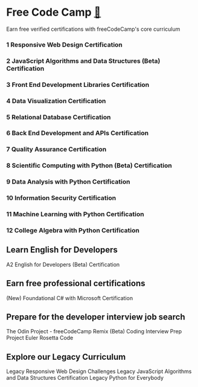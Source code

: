 # Free Code Camp [🔗](https://www.freecodecamp.org/learn/)

Earn free verified certifications with freeCodeCamp's core curriculum

### 1 Responsive Web Design Certification
### 2 JavaScript Algorithms and Data Structures (Beta) Certification
### 3 Front End Development Libraries Certification
### 4 Data Visualization Certification
### 5 Relational Database Certification
### 6 Back End Development and APIs Certification
### 7 Quality Assurance Certification
### 8 Scientific Computing with Python (Beta) Certification
### 9 Data Analysis with Python Certification
### 10 Information Security Certification
### 11 Machine Learning with Python Certification
### 12 College Algebra with Python Certification

## Learn English for Developers
A2 English for Developers (Beta) Certification

## Earn free professional certifications
(New) Foundational C# with Microsoft Certification

## Prepare for the developer interview job search

The Odin Project - freeCodeCamp Remix (Beta)
Coding Interview Prep
Project Euler
Rosetta Code

## Explore our Legacy Curriculum

Legacy Responsive Web Design Challenges
Legacy JavaScript Algorithms and Data Structures Certification
Legacy Python for Everybody
